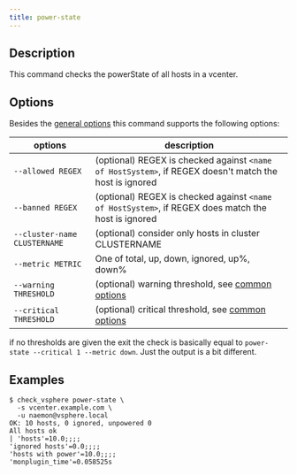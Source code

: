 ```yaml
---
title: power-state
---
```


## Description

This command checks the powerState of all hosts in a vcenter.

## Options

Besides the [general options](../../general-options/) this command supports the following
options:

| options | description |
|---|---|
| `--allowed REGEX` | (optional) REGEX is checked against `<name of HostSystem>`, if REGEX doesn't match the host is ignored |
| `--banned REGEX` | (optional) REGEX is checked against `<name of HostSystem>`, if REGEX does match the host is ignored |
| `--cluster-name CLUSTERNAME` | (optional) consider only hosts in cluster CLUSTERNAME |
| `--metric METRIC` | One of total, up, down, ignored, up%, down% | which metric to apply THRESHOLD on (default is `down`) |
| `--warning THRESHOLD` | (optional) warning threshold, see [common options](/cmd/?id=common-options) |
| `--critical THRESHOLD` | (optional) critical threshold, see [common options](/cmd/?id=common-options) |

if no thresholds are given the exit the check is basically equal to
`power-state --critical 1 --metric down`. Just the output is a bit different.

## Examples

```
$ check_vsphere power-state \
  -s vcenter.example.com \
  -u naemon@vsphere.local
OK: 10 hosts, 0 ignored, unpowered 0
All hosts ok
| 'hosts'=10.0;;;;
'ignored hosts'=0.0;;;;
'hosts with power'=10.0;;;;
'monplugin_time'=0.058525s
```
